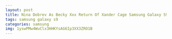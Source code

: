 ```yaml
---
layout: post
title: Nina Dobrev As Becky Xxx Return Of Xander Cage Samsung Galaxy S9 Case
tags: samsung galaxy s9
categories: samsung
img: 1yswPMw4WuClx3HHKYsAG6Ip3XX3ZRO1B
---
```

